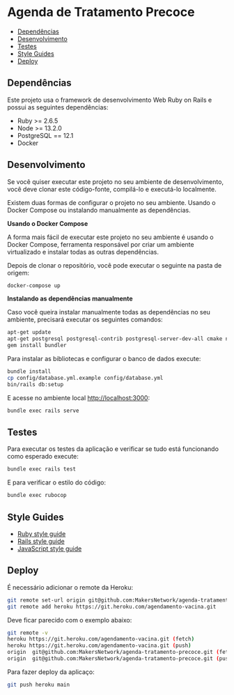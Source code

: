 # Agenda de Tratamento Precoce

- [Dependências](#dependencias)
- [Desenvolvimento](#desenvolvimento)
- [Testes](#testes)
- [Style Guides](#style-guides)
- [Deploy](#deploy)

## Dependências

Este projeto usa o framework de desenvolvimento Web Ruby on Rails e possui as seguintes
dependências:

- Ruby >= 2.6.5
- Node >= 13.2.0
- PostgreSQL == 12.1
- Docker

## Desenvolvimento

Se você quiser executar este projeto no seu ambiente de desenvolvimento,
você deve clonar este código-fonte, compilá-lo e executá-lo localmente.

Existem duas formas de configurar o projeto no seu ambiente. Usando o
Docker Compose ou instalando manualmente as dependências.

**Usando o Docker Compose**

A forma mais fácil de executar este projeto no seu ambiente é usando o
Docker Compose, ferramenta responsável por criar um ambiente virtualizado e
instalar todas as outras dependências.

Depois de clonar o repositório, você pode executar o seguinte na pasta de origem:

```sh
docker-compose up
```

**Instalando as dependências manualmente**

Caso você queira instalar manualmente todas as dependências no seu ambiente, precisará
executar os seguintes comandos:

```sh
apt-get update
apt-get postgresql postgresql-contrib postgresql-server-dev-all cmake node libpq-dev
gem install bundler
```

Para instalar as bibliotecas e configurar o banco de dados execute:

```sh
bundle install
cp config/database.yml.example config/database.yml
bin/rails db:setup
```

E acesse no ambiente local [http://localhost:3000](http://localhost:3000):

```sh
bundle exec rails serve
```

## Testes

Para executar os testes da aplicação e verificar se tudo está funcionando como
esperado execute:

```sh
bundle exec rails test
```

E para verificar o estilo do código:

```sh
bundle exec rubocop
```

## Style Guides

- [Ruby style guide](https://github.com/bbatsov/ruby-style-guide)
- [Rails style guide](https://github.com/bbatsov/rails-style-guide)
- [JavaScript style guide](https://github.com/airbnb/javascript)

## Deploy

É necessário adicionar o remote da Heroku:

```sh
git remote set-url origin git@github.com:MakersNetwork/agenda-tratamento-precoce.git
git remote add heroku https://git.heroku.com/agendamento-vacina.git
```

Deve ficar parecido com o exemplo abaixo:

``` sh
git remote -v
heroku https://git.heroku.com/agendamento-vacina.git (fetch)
heroku https://git.heroku.com/agendamento-vacina.git (push)
origin  git@github.com:MakersNetwork/agenda-tratamento-precoce.git (fetch)
origin  git@github.com:MakersNetwork/agenda-tratamento-precoce.git (push)
```

Para fazer deploy da aplicaço:

```sh
git push heroku main
```
